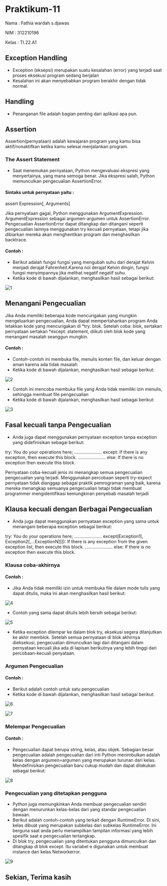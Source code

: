 # Praktikum-11

Nama : Fathia wardah s.djawas

NIM : 312210196

Kelas : TI.22.A1

## Exception Handling
- Exception (eksepsi) merupakan suatu kesalahan (error) yang terjadi saat proses eksekusi program   sedang berjalan
- Kesalahan ini akan menyebabkan program berakhir dengan tidak normal.

## Handling
- Penanganan file adalah bagian penting dari aplikasi apa pun.

## Assertion
Assertion(pernyataan) adalah kewajaran program yang kamu bisa aktif/nonaktifkan ketika kamu selesai menjalankan program.
### The Assert Statement
- Saat menemukan pernyataan, Python mengevaluasi ekspresi yang menyertainya, yang mana semoga benar. Jika ekspresi salah, Python memunculkan pengecualian AssertionError.

#### Sintaks untuk pernyataan yaitu :

assert Expression[, Arguments]

Jika pernyataan gagal, Python menggunakan ArgumentExpression. ArgumentExpression sebagai argumen-argumen untuk AssertionError. 
Pengecualian AssertionError dapat ditangkap dan ditangani seperti pengecualian lainnya menggunakan try kecuali pernyataan, tetapi jika dibiarkan mereka akan menghentikan program dan menghasilkan backtrace.

#### Contoh :
- Berikut adalah fungsi fungsi yang mengubah suhu dari derajat Kelvin menjadi derajat Fahrenheit.Karena nol derajat Kelvin dingin, fungsi fungsi menyimpannya jika melihat negatif negatif suhu.
- Ketika kode di bawah dijalankan, menghasilkan hasil sebagai berikut:

![1](https://user-images.githubusercontent.com/115867244/208573276-4781ff65-7182-449b-baf6-af4f363ac788.png)

## Menangani Pengecualian
Jika Anda memiliki beberapa kode mencurigakan yang mungkin mengeluarkan pengecualian, Anda dapat mempertahankan program Anda letakkan kode yang mencurigakan di *try: blok. Setelah coba: blok, sertakan pernyataan sertakan *except: statement, diikuti oleh blok kode yang menangani masalah seanggun mungkin.

#### Contoh :
- Contoh-contoh ini membuka file, menulis konten file, dan keluar dengan aman karena ada tidak masalah
- Ketika kode di bawah dijalankan, menghasilkan hasil sebagai berikut:

![2](https://user-images.githubusercontent.com/115867244/208574095-1e0eba0a-7a0d-466f-9275-2b285bf025ad.png)

- Contoh ini mencoba membuka file yang Anda tidak memiliki izin menulis, sehingga membuat file pengecualian
- Ketika kode di bawah dijalankan, menghasilkan hasil sebagai berikut:

![3](https://user-images.githubusercontent.com/115867244/208575070-7548bde6-335c-4430-b05b-d7fd7ea1060c.png)

## Fasal kecuali tanpa Pengecualian
- Anda juga dapat menggunakan pernyataan exception tanpa exception yang didefinisikan sebagai berikut:

try: You do your operations here; ...................... except: If there is any exception, 
then execute this block. ...................... else: If there is no exception then execute this block.

Pernyataan coba-kecuali jenis ini menangkap semua pengecualian pengecualian yang terjadi. Menggunakan percobaan seperti try-expect pernyataan tidak dianggap sebagai praktik pemrograman yang baik, karena mereka menangkap semuanya pengecualian tetapi tidak membuat programmer mengidentifikasi kemungkinan penyebab masalah terjadi

## Klausa kecuali dengan Berbagai Pengecualian
- Anda juga dapat menggunakan pernyataan exception yang sama untuk menangani beberapa exception sebagai berikut:

try: You do your operations here; ...................... except(Exception1[, Exception2[,...ExceptionN]]]): If there is any exception from the given exception list, then execute this block. ...................... else: If there is no exception then execute this block.

### Klausa coba-akhirnya 
#### Contoh :
- Jika Anda tidak memiliki izin untuk membuka file dalam mode tulis yang dapat ditulis, maka ini akan menghasilkan hasil berikut:

![4](https://user-images.githubusercontent.com/115867244/208577382-4d341ea3-359a-410f-a0ff-0162eff9874b.png)

- Contoh yang sama dapat ditulis lebih bersih sebagai berikut:

![5](https://user-images.githubusercontent.com/115867244/208577710-b57a2d4b-b742-4c35-b388-642398203632.png)

- Ketika exception dilempar ke dalam blok try, eksekusi segera dilanjutkan ke akhir memblok. Setelah semua pernyataan di blok akhirnya dieksekusi, pengecualian dimunculkan lagi dan ditangani dalam pernyataan kecuali jika ada di lapisan berikutnya yang lebih tinggi dari percobaan-kecuali penyataan.

### Argumen Pengecualian 
#### Contoh :
- Berikut adalah contoh untuk satu pengecualian
- Ketika kode di bawah dijalankan, menghasilkan hasil sebagai berikut:

![6](https://user-images.githubusercontent.com/115867244/208578177-a3d3c6ed-9c5d-4410-ae7f-44ff2635255b.png)

![7](https://user-images.githubusercontent.com/115867244/208578201-413730ff-a2bc-42b0-82cf-c08a38ccc4af.png)

### Melempar Pengecualian 
#### Contoh :
- Pengecualian dapat berupa string, kelas, atau objek. Sebagian besar pengecualian adalah pengecualian dari inti Python menimbulkan adalah kelas dengan argumen=argumen yang merupakan turunan dari kelas. Mendefinisikan pengecualian baru cukup mudah dan dapat dilakukan sebagai berikut:

![8](https://user-images.githubusercontent.com/115867244/208578557-ac4896a5-9061-4aaf-8e29-5e4a4436ebbc.png)

### Pengecualian yang ditetapkan pengguna
- Python juga memungkinkan Anda membuat pengecualian sendiri dengan menurunkan kelas-kelas dari yang standar pengecualian bawaan.
- Berikut adalah contoh-contoh yang terkait dengan RuntimeError. Di sini, kelas dibuat yang merupakan subkelas dari subkelas RuntimeError. Ini berguna saat anda perlu menampilkan tampilan informasi yang lebih spesifik saat e pengecualian tertangkap.
- Di blok try, pengecualian yang ditentukan pengguna dimunculkan dan ditangkap di blok except. Itu variabel e digunakan untuk membuat instance dari kelas Networkerror.

![9](https://user-images.githubusercontent.com/115867244/208579496-ec342bed-e5d2-4476-b9ac-f680f7637c48.png)

## Sekian, Terima kasih
